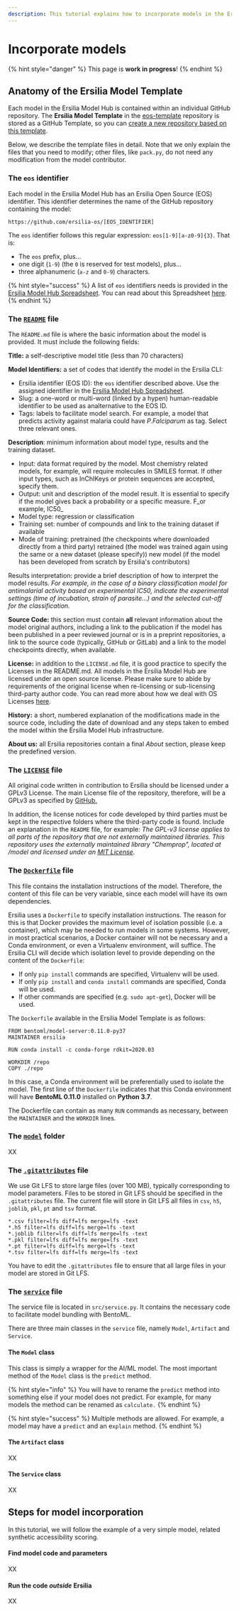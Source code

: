 ```yaml
---
description: This tutorial explains how to incorporate models in the Ersilia Model Hub
---
```


# Incorporate models

{% hint style="danger" %}
This page is **work in progress**!
{% endhint %}

## Anatomy of the Ersilia Model Template

Each model in the Ersilia Model Hub is contained within an individual GitHub repository. The **Ersilia Model Template** in the [eos-template](https://github.com/ersilia-os/eos-template) repository is stored as a GitHub Template, so you can [create a new repository based on this template](https://docs.github.com/en/repositories/creating-and-managing-repositories/creating-a-repository-from-a-template).

Below, we describe the template files in detail. Note that we only explain the files that you need to modify; other files, like `pack.py`, do not need any modification from the model contributor.

### The `eos` identifier

Each model in the Ersilia Model Hub has an Ersilia Open Source (EOS) identifier. This identifier determines the name of the GitHub repository containing the model:

```
https://github.com/ersilia-os/[EOS_IDENTIFIER]
```

The `eos` identifier follows this regular expression: `eos[1-9][a-z0-9]{3}`. That is:

* The `eos` prefix, plus...
* one digit  (`1-9`) (the `0` is reserved for test models), plus...
* three alphanumeric (`a-z` and `0-9`) characters.

{% hint style="success" %}
A list of `eos` identifiers needs is provided in the [Ersilia Model Hub Spreadsheet](https://docs.google.com/spreadsheets/d/1TQdei8kkF6zMGyDn0km0qmjZb6p-PM9gsBnSWg3637s/edit?usp=drive\_web\&ouid=114775674178390159004). You can read about this Spreadsheet [here](model-selection.md).
{% endhint %}

### The [`README`](https://github.com/ersilia-os/eos-template/blob/main/README.md) file

The `README.md` file is where the basic information about the model is provided. It must include the following fields:

**Title:** a self-descriptive model title (less than 70 characters)

**Model Identifiers:** a set of codes that identify the model in the Ersilia CLI:

* Ersilia identifier (EOS ID): the `eos` identifier described above. Use the assigned identifier in the [Ersilia Model Hub Spreadsheet](https://docs.google.com/spreadsheets/d/1TQdei8kkF6zMGyDn0km0qmjZb6p-PM9gsBnSWg3637s/edit?usp=sharing).
* Slug: a one-word or multi-word (linked by a hypen) human-readable identifier to be used as analternative to the EOS ID.
* Tags: labels to facilitate model search. For example, a model that predicts activity against malaria could have _P.Falciparum_ as tag. Select three relevant ones.

**Description**: minimum information about model type, results and the training dataset.

* Input: data format required by the model. Most chemistry related models, for example, will require molecules in SMILES format. If other input types, such as InChIKeys or protein sequences are accepted, specify them.
* Output: unit and description of the model result. It is essential to specify if the model gives back a probability or a specific measure. F_or example, IC50_
* Model type: regression or classification
* Training set: number of compounds and link to the training dataset if available
* Mode of training: pretrained (the checkpoints where downloaded directly from a third party) retrained (the model was trained again using the same or a new dataset (please specify)) new model (if the model has been developed from scratch by Ersilia's contributors)

Results interpretation: provide a brief description of how to interpret the model results. _For example, in the case of a binary classification model for antimalarial activity based on experimental IC50, indicate the experimental settings (time of incubation, strain of parasite...) and the selected cut-off for the classification._

**Source Code:** this section must contain **all** relevant information about the model original authors, including a link to the publication if the model has been published in a peer reviewed journal or is in a preprint repositories, a link to the source code (typically, GitHub or GitLab) and a link to the model checkpoints directly, when available.

**License:** in addition to the `LICENSE.md` file, it is good practice to specify the Licenses in the README.md. All models in the Ersilia Model Hub are licensed under an open source license. Please make sure to abide by requirements of the original license when re-licensing or sub-licensing third-party author code. You can read more about how we deal with OS Licenses [here](https://ersilia.gitbook.io/ersilia-book/contributors/open-source-licences).

**History:** a short, numbered explanation of the modifications made in the source code, including the date of download and any steps taken to embed the model within the Ersilia Model Hub infrastructure.&#x20;

**About us:** all Ersilia repositories contain a final _About_ section, please keep the predefined version.

### The [`LICENSE`](https://github.com/ersilia-os/eos-template/blob/main/LICENSE) file

All original code written in contribution to Ersilia should be licensed under a GPLv3 License. The main License file of the repository, therefore, will be a GPLv3 as specified by [GitHub.](https://docs.github.com/en/communities/setting-up-your-project-for-healthy-contributions/adding-a-license-to-a-repository)

In addition, the license notices for code developed by third parties must be kept in the respective folders where the third-party code is found. Include an explanation in the `README` file, for example:  _The GPL-v3 license applies to all parts of the repository that are not externally maintained libraries. This repository uses the externally maintained library "Chemprop", located at /model and licensed under an_ [_MIT License_](https://github.com/ersilia-os/eos4e40/blob/main/model/LICENSE.md)_._

### The [`Dockerfile`](https://github.com/ersilia-os/eos-template/blob/main/Dockerfile) file

This file contains the installation instructions of the model. Therefore, the content of this file can be very variable, since each model will have its own dependencies.

Ersilia uses a `Dockerfile` to specify installation instructions. The reason for this is that Docker provides the maximum level of isolation possible (i.e. a container), which may be needed to run models in some systems. However, in most practical scenarios, a Docker container will not be necessary and a Conda environment, or even a Virtualenv environment, will suffice. The Ersilia CLI will decide which isolation level to provide depending on the content of the `Dockerfile`:

* If only `pip install` commands are specified, Virtualenv will be used.
* If only `pip install` and `conda install` commands are specified, Conda will be used.
* If other commands are specified (e.g. `sudo apt-get`), Docker will be used.

The `Dockerfile` available in the Ersilia Model Template is as follows:

```docker
FROM bentoml/model-server:0.11.0-py37
MAINTAINER ersilia

RUN conda install -c conda-forge rdkit=2020.03

WORKDIR /repo
COPY ./repo
```

In this case, a Conda environment will be preferentially used to isolate the model. The first line of the `Dockerfile` indicates that this Conda environment will have **BentoML 0.11.0** installed on **Python 3.7**.

The Dockerfile can contain as many `RUN` commands as necessary, between the `MAINTAINER` and the `WORKDIR` lines.

### The [`model`](https://github.com/ersilia-os/eos-template/tree/main/model) folder

XX

### The [`.gitattributes`](https://github.com/ersilia-os/eos-template/blob/main/.gitattributes) file

We use Git LFS to store large files (over 100 MB), typically corresponding to model parameters. Files to be stored in Git LFS should be specified in the `.gitattributes` file. The current file will store in Git LFS all files in `csv`, `h5`, `joblib`, `pkl`, `pt` and `tsv` format.

```
*.csv filter=lfs diff=lfs merge=lfs -text
*.h5 filter=lfs diff=lfs merge=lfs -text
*.joblib filter=lfs diff=lfs merge=lfs -text
*.pkl filter=lfs diff=lfs merge=lfs -text
*.pt filter=lfs diff=lfs merge=lfs -text
*.tsv filter=lfs diff=lfs merge=lfs -text
```

You have to edit the `.gitattributes` file to ensure that all large files in your model are stored in Git LFS.

### The [`service`](https://github.com/ersilia-os/eos-template/blob/main/src/service.py) file

The service file is located in `src/service.py`. It contains the necessary code to facilitate model bundling with BentoML.

There are three main classes in the `service` file, namely `Model`, `Artifact` and `Service`.

#### The `Model` class

This class is simply a wrapper for the AI/ML model. The most important method of the `Model` class is the `predict` method.

{% hint style="info" %}
You will have to rename the `predict` method into something else if your model does not predict. For example, for many models the method can be renamed as `calculate.`&#x20;
{% endhint %}

{% hint style="success" %}
Multiple methods are allowed. For example, a model may have a `predict` and an e`xplain` method.
{% endhint %}

#### The `Artifact` class

XX

#### The `Service` class

XX

## Steps for model incorporation

In this tutorial, we will follow the example of a very simple model, related synthetic accessibility scoring.

#### Find model code and parameters

XX

#### Run the code _outside_ Ersilia

XX







